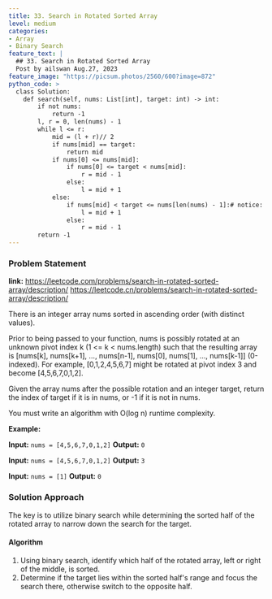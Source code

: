 ```yaml
---
title: 33. Search in Rotated Sorted Array
level: medium
categories:
- Array
- Binary Search
feature_text: |
  ## 33. Search in Rotated Sorted Array
  Post by ailswan Aug.27, 2023
feature_image: "https://picsum.photos/2560/600?image=872"
python_code: >
  class Solution:
    def search(self, nums: List[int], target: int) -> int:
        if not nums:
            return -1
        l, r = 0, len(nums) - 1
        while l <= r:
            mid = (l + r)// 2
            if nums[mid] == target:
                return mid
            if nums[0] <= nums[mid]:
                if nums[0] <= target < nums[mid]:  
                    r = mid - 1
                else:
                    l = mid + 1
            else:
                if nums[mid] < target <= nums[len(nums) - 1]:# notice: here is len(nums) - 1
                    l = mid + 1
                else:
                    r = mid - 1
        return -1
---
```


### Problem Statement
**link:**
https://leetcode.com/problems/search-in-rotated-sorted-array/description/
https://leetcode.cn/problems/search-in-rotated-sorted-array/description/

There is an integer array nums sorted in ascending order (with distinct values).

Prior to being passed to your function, nums is possibly rotated at an unknown pivot index k (1 <= k < nums.length) such that the resulting array is [nums[k], nums[k+1], ..., nums[n-1], nums[0], nums[1], ..., nums[k-1]] (0-indexed). For example, [0,1,2,4,5,6,7] might be rotated at pivot index 3 and become [4,5,6,7,0,1,2].

Given the array nums after the possible rotation and an integer target, return the index of target if it is in nums, or -1 if it is not in nums.

You must write an algorithm with O(log n) runtime complexity.


**Example:**

**Input:** `nums = [4,5,6,7,0,1,2]`
**Output:** `0`

**Input:** `nums = [4,5,6,7,0,1,2]`
**Output:** `3`

**Input:** `nums = [1]`
**Output:** `0`

### Solution Approach

The key is to utilize binary search while determining the sorted half of the rotated array to narrow down the search for the target.

#### Algorithm

1. Using binary search, identify which half of the rotated array, left or right of the middle, is sorted.
2. Determine if the target lies within the sorted half's range and focus the search there, otherwise switch to the opposite half.
